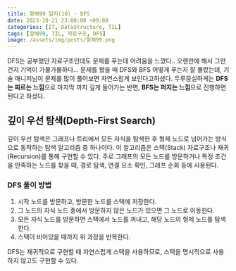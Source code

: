 ```yaml
---
title: 항해99 일지(10) - DFS
date: 2023-10-21 23:00:00 +09:00
categories: [IT, DataStructure, TIL]
tags: [항해99, TIL, 자료구조, DFS]
image: /assets/img/posts/항해99.png
---
```


DFS는 공부했던 자료구조인데도 문제를 푸는데 어려움을 느꼈다.. 오랜만에 해서 그런건지 기억이 가물가물하다... 문제를 봤을 때 DFS와 BFS 어떻게 푸는지 잘 몰랐는데, 기술 매니저님이 문제를 많이 풀어보면 자연스럽게 보인다고하셨다. 두루뭉실하게는 **DFS는 찌르는 느낌**으로 마지막 까지 깊게 들어가는 반면, **BFS는 퍼지는 느낌**으로 진행하면 된다고 하셨다.

## 깊이 우선 탐색(Depth-First Search)
깊이 우선 탐색은 그래프나 트리에서 모든 자식을 탐색한 후 형제 노드로 넘어가는 방식으로 동작하는 탐색 알고리즘 중 하나이다. 이 알고리즘은 스택(Stack) 자료구조나 재귀(Recursion)를 통해 구현할 수 있다. 주로 그래프의 모든 노드를 방문하거나 특정 조건을 만족하는 노드를 찾을 때, 경로 탐색, 연결 요소 확인, 그래프 순회 등에 사용된다.

### DFS 풀이 방법

1. 시작 노드를 방문하고, 방문한 노드를 스택에 저장한다.
2. 그 노드의 자식 노드 중에서 방문하지 않은 노드가 있으면 그 노드로 이동한다.
3. 모든 자식 노드를 방문하면 스택에서 노드를 꺼내고, 해당 노드의 형제 노드를 탐색한다.
4. 스택이 비어있을 때까지 위 과정을 반복한다.

DFS는 재귀적으로 구현할 때 자연스럽게 스택을 사용하므로, 스택을 명시적으로 사용하지 않고도 구현할 수 있다.

